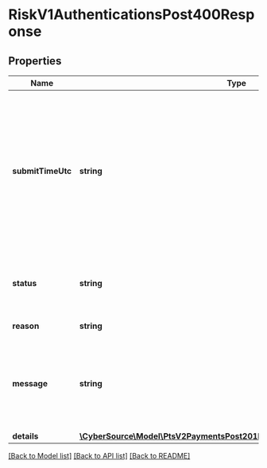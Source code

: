 # RiskV1AuthenticationsPost400Response

## Properties
Name | Type | Description | Notes
------------ | ------------- | ------------- | -------------
**submitTimeUtc** | **string** | Time of request in UTC. Format: &#x60;YYYY-MM-DDThh:mm:ssZ&#x60; **Example** &#x60;2016-08-11T22:47:57Z&#x60; equals August 11, 2016, at 22:47:57 (10:47:57 p.m.). The &#x60;T&#x60; separates the date and the time. The &#x60;Z&#x60; indicates UTC.  Returned by Cybersource for all services. | [optional] 
**status** | **string** | The status for payerAuthentication 400 setup calls. Possible values are: - INVALID_REQUEST | [optional] 
**reason** | **string** | The reason of the status. | [optional] 
**message** | **string** | The message describing the reason of the status. Value is: - Encountered a Payer Authentication problem. Payer could not be setup. | [optional] 
**details** | [**\CyberSource\Model\PtsV2PaymentsPost201ResponseErrorInformationDetails[]**](PtsV2PaymentsPost201ResponseErrorInformationDetails.md) |  | [optional] 

[[Back to Model list]](../README.md#documentation-for-models) [[Back to API list]](../README.md#documentation-for-api-endpoints) [[Back to README]](../README.md)


